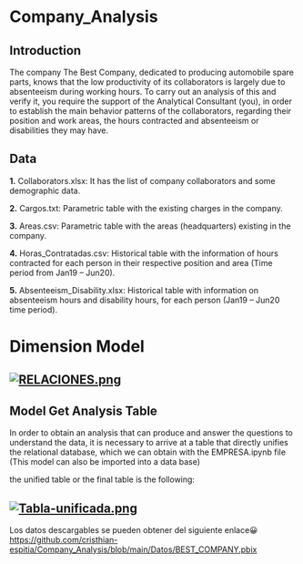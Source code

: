 # Company_Analysis

Introduction
---
The company The Best Company, dedicated to producing automobile spare parts, knows that the low productivity of its collaborators is largely due to absenteeism during working hours. To carry out an analysis of this and verify it, you require the support of the Analytical Consultant (you), in order to establish the main behavior patterns of the collaborators, regarding their position and work areas, the hours contracted and absenteeism or disabilities they may have.

Data
---
**1.** Collaborators.xlsx: It has the list of company collaborators and some demographic data.

**2.** Cargos.txt: Parametric table with the existing charges in the company.

**3.** Areas.csv: Parametric table with the areas (headquarters) existing in the company.

**4.** Horas_Contratadas.csv: Historical table with the information of hours contracted for each person in their respective position and area (Time period from Jan19 – Jun20).

**5.** Absenteeism_Disability.xlsx: Historical table with information on absenteeism hours and disability hours, for each person (Jan19 – Jun20 time period).
 # Dimension Model
 [![RELACIONES.png](https://i.postimg.cc/rsMY58LV/RELACIONES.png)](https://postimg.cc/DJpgT3ZH)
---
Model Get Analysis Table
---
In order to obtain an analysis that can produce and answer the questions to understand the data, it is necessary to arrive at a table that directly unifies the relational database, which we can obtain with the EMPRESA.ipynb file (This model can also be imported into a data base)

the unified table or the final table is the following:

[![Tabla-unificada.png](https://i.postimg.cc/ZnL3ymTh/Tabla-unificada.png)](https://postimg.cc/2LV3PPbH)
---
Los datos descargables se pueden obtener del siguiente enlace😀https://github.com/cristhian-espitia/Company_Analysis/blob/main/Datos/BEST_COMPANY.pbix                        




